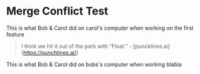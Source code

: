 # Merge Conflict Test

This is what Bob & Carol did on carol's computer when working on the first feature

> I think we hit it out of the park with “Float.” - [puncklines.ai] (https://punchlines.ai/)

This is what Bob & Carol did on bobs's computer when working
blabla


